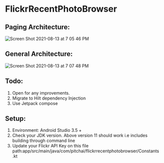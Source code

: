 # FlickrRecentPhotoBrowser
## Paging Architecture:
![Screen Shot 2021-08-13 at 7 05 46 PM](https://user-images.githubusercontent.com/85177672/129425899-60285086-8ce1-4e82-b2d7-4fc341860cf6.png)

## General Architecture:
![Screen Shot 2021-08-13 at 7 07 48 PM](https://user-images.githubusercontent.com/85177672/129426161-0ad0e5fd-07c8-40fa-b883-b0adc0c6ae61.png)


## Todo:
1. Open for any improvements.
2. Migrate to Hilt dependency Injection
3. Use Jetpack compose

## Setup:
1. Environment: Android Studio 3.5 +
2. Check your JDK version. Above version 11 should work i.e includes building through command line
3. Update your Flickr API Key on this file path:app/src/main/java/com/pitchai/flickrrecentphotobrowser/Constants.kt 
